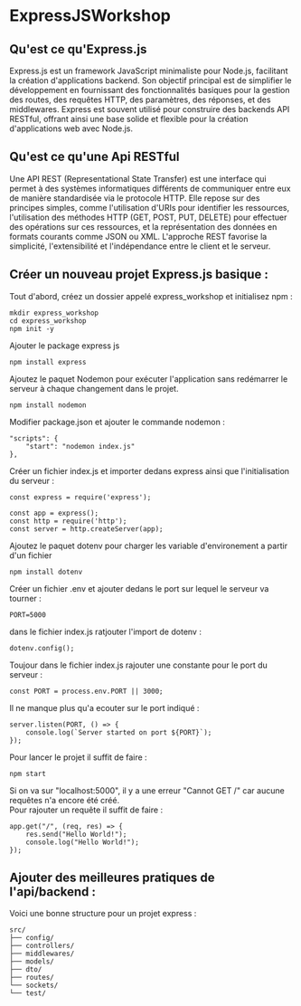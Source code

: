 # ExpressJSWorkshop

## Qu'est ce qu'Express.js

Express.js est un framework JavaScript minimaliste pour Node.js, facilitant la création d'applications backend. Son objectif principal est de simplifier le développement en fournissant des fonctionnalités basiques pour la gestion des routes, des requêtes HTTP, des paramètres, des réponses, et des middlewares. Express est souvent utilisé pour construire des backends API RESTful, offrant ainsi une base solide et flexible pour la création d'applications web avec Node.js.

## Qu'est ce qu'une Api RESTful

Une API REST (Representational State Transfer) est une interface qui permet à des systèmes informatiques différents de communiquer entre eux de manière standardisée via le protocole HTTP. Elle repose sur des principes simples, comme l'utilisation d'URIs pour identifier les ressources, l'utilisation des méthodes HTTP (GET, POST, PUT, DELETE) pour effectuer des opérations sur ces ressources, et la représentation des données en formats courants comme JSON ou XML. L'approche REST favorise la simplicité, l'extensibilité et l'indépendance entre le client et le serveur.

## Créer un nouveau projet Express.js basique :
Tout d'abord, créez un dossier appelé express_workshop et initialisez npm :
```
mkdir express_workshop 
cd express_workshop
npm init -y
```
Ajouter le package express js
```
npm install express
```
Ajoutez le paquet Nodemon pour exécuter l'application sans redémarrer le serveur à chaque changement dans le projet.
```
npm install nodemon
```
Modifier package.json et ajouter le commande nodemon :
```
"scripts": {
    "start": "nodemon index.js"
},
```
Créer un fichier index.js et importer dedans express ainsi que l'initialisation du serveur :
```
const express = require('express');

const app = express();
const http = require('http');
const server = http.createServer(app);
```
Ajoutez le paquet dotenv pour charger les variable d'environement a partir d'un fichier
```
npm install dotenv
```
Créer un fichier .env et ajouter dedans le port sur lequel le serveur va tourner :
```
PORT=5000
```
dans le fichier index.js ratjouter l'import de dotenv :
```
dotenv.config();
```
Toujour dans le fichier index.js rajouter une constante pour le port du serveur :
```
const PORT = process.env.PORT || 3000;
```
Il ne manque plus qu'a ecouter sur le port indiqué :
```
server.listen(PORT, () => {
    console.log(`Server started on port ${PORT}`);
});
```
Pour lancer le projet il suffit de faire :
```
npm start
```
Si on va sur "localhost:5000", il y a une erreur "Cannot GET /" car aucune requêtes n'a encore été créé.</br>
Pour rajouter un requête il suffit de faire :
```
app.get("/", (req, res) => {
    res.send("Hello World!");
    console.log("Hello World!");
});
```
## Ajouter des meilleures pratiques de l'api/backend :
Voici une bonne structure pour un projet express :
```
src/
├── config/ 
├── controllers/
├── middlewares/
├── models/
├── dto/
├── routes/
└── sockets/
└── test/
```
